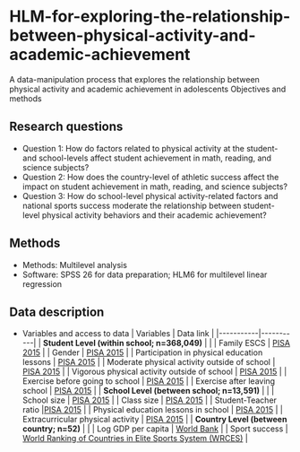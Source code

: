 # HLM-for-exploring-the-relationship-between-physical-activity-and-academic-achievement
A data-manipulation process that explores the relationship between physical activity and academic achievement in adolescents
Objectives and methods
## Research questions
- Question 1: How do factors related to physical activity at the student- and school-levels affect student achievement in math, reading, and science subjects?
- Question 2: How does the country-level of athletic success affect the impact on student achievement in math, reading, and science subjects?
- Question 3: How do school-level physical activity-related factors and national sports success moderate the relationship between student-level physical activity behaviors and their academic achievement?
## Methods
- Methods: Multilevel analysis
- Software: SPSS 26 for data preparation; HLM6 for multilevel linear regression
## Data description
- Variables and access to data
  | Variables | Data link |
  |-----------|-----------|
  | **Student Level (within school; n=368,049)** | |
  | Family ESCS | [PISA 2015](https://www.oecd.org/en/data/datasets/pisa-2015-database.html) |
  | Gender | [PISA 2015](https://www.oecd.org/en/data/datasets/pisa-2015-database.html) |
  | Participation in physical education lessons | [PISA 2015](https://www.oecd.org/en/data/datasets/pisa-2015-database.html) |
  | Moderate physical activity outside of school | [PISA 2015](https://www.oecd.org/en/data/datasets/pisa-2015-database.html) |
  | Vigorous physical activity outside of school | [PISA 2015](https://www.oecd.org/en/data/datasets/pisa-2015-database.html) |
  | Exercise before going to school | [PISA 2015](https://www.oecd.org/en/data/datasets/pisa-2015-database.html) |
  | Exercise after leaving school | [PISA 2015](https://www.oecd.org/en/data/datasets/pisa-2015-database.html) |
  | **School Level (between school; n=13,591)** | |
  | School size | [PISA 2015](https://www.oecd.org/en/data/datasets/pisa-2015-database.html) |
  | Class size | [PISA 2015](https://www.oecd.org/en/data/datasets/pisa-2015-database.html) |
  | Student-Teacher ratio |[PISA 2015](https://www.oecd.org/en/data/datasets/pisa-2015-database.html) |
  | Physical education lessons in school | [PISA 2015](https://www.oecd.org/en/data/datasets/pisa-2015-database.html) |
  | Extracurricular physical activity | [PISA 2015](https://www.oecd.org/en/data/datasets/pisa-2015-database.html) |
  | **Country Level (between country; n=52)** | |
  | Log GDP per capita | [World Bank](https://data.worldbank.org) |
  | Sport success | [World Ranking of Countries in Elite Sports System (WRCES)](https://sportsrankings.world/rankings) |
